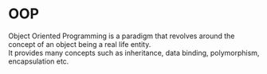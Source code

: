 # OOP
Object Oriented Programming is a paradigm that revolves around the concept of an object being a real life entity. <br />
It provides many concepts such as inheritance, data binding, polymorphism, encapsulation etc.
